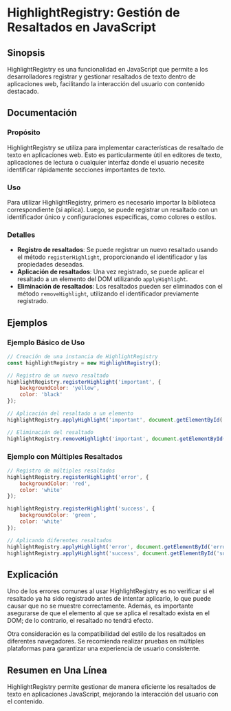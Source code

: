 <!--
Meta Description: # HighlightRegistry: Gestión de Resaltados en JavaScript ## Sinopsis HighlightRegistry es una funcionalidad en JavaScript que permite a los desarrolla...
Meta Keywords: highlightregistry, resaltados, resaltado, del, javascript
-->

# HighlightRegistry: Gestión de Resaltados en JavaScript

## Sinopsis
HighlightRegistry es una funcionalidad en JavaScript que permite a los desarrolladores registrar y gestionar resaltados de texto dentro de aplicaciones web, facilitando la interacción del usuario con contenido destacado.

## Documentación

### Propósito
HighlightRegistry se utiliza para implementar características de resaltado de texto en aplicaciones web. Esto es particularmente útil en editores de texto, aplicaciones de lectura o cualquier interfaz donde el usuario necesite identificar rápidamente secciones importantes de texto.

### Uso
Para utilizar HighlightRegistry, primero es necesario importar la biblioteca correspondiente (si aplica). Luego, se puede registrar un resaltado con un identificador único y configuraciones específicas, como colores o estilos.

### Detalles
- **Registro de resaltados**: Se puede registrar un nuevo resaltado usando el método `registerHighlight`, proporcionando el identificador y las propiedades deseadas.
- **Aplicación de resaltados**: Una vez registrado, se puede aplicar el resaltado a un elemento del DOM utilizando `applyHighlight`.
- **Eliminación de resaltados**: Los resaltados pueden ser eliminados con el método `removeHighlight`, utilizando el identificador previamente registrado.

## Ejemplos

### Ejemplo Básico de Uso

```javascript
// Creación de una instancia de HighlightRegistry
const highlightRegistry = new HighlightRegistry();

// Registro de un nuevo resaltado
highlightRegistry.registerHighlight('important', {
    backgroundColor: 'yellow',
    color: 'black'
});

// Aplicación del resaltado a un elemento
highlightRegistry.applyHighlight('important', document.getElementById('miTexto'));

// Eliminación del resaltado
highlightRegistry.removeHighlight('important', document.getElementById('miTexto'));
```

### Ejemplo con Múltiples Resaltados

```javascript
// Registro de múltiples resaltados
highlightRegistry.registerHighlight('error', {
    backgroundColor: 'red',
    color: 'white'
});

highlightRegistry.registerHighlight('success', {
    backgroundColor: 'green',
    color: 'white'
});

// Aplicando diferentes resaltados
highlightRegistry.applyHighlight('error', document.getElementById('errorTexto'));
highlightRegistry.applyHighlight('success', document.getElementById('successTexto'));
```

## Explicación
Uno de los errores comunes al usar HighlightRegistry es no verificar si el resaltado ya ha sido registrado antes de intentar aplicarlo, lo que puede causar que no se muestre correctamente. Además, es importante asegurarse de que el elemento al que se aplica el resaltado exista en el DOM; de lo contrario, el resaltado no tendrá efecto.

Otra consideración es la compatibilidad del estilo de los resaltados en diferentes navegadores. Se recomienda realizar pruebas en múltiples plataformas para garantizar una experiencia de usuario consistente.

## Resumen en Una Línea
HighlightRegistry permite gestionar de manera eficiente los resaltados de texto en aplicaciones JavaScript, mejorando la interacción del usuario con el contenido.